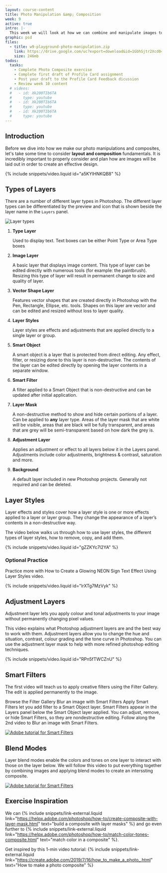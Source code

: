 ```yaml
---
layout: course-content
title: Photo Manipulation &amp; Composition
week: 9
active: true
intro: |-
  This week we will look at how we can combine and manipulate images to create interesting photo composites.
graphic: psd
files:
  - title: w9-playground-photo-manipulation.zip
    link: https://drive.google.com/uc?export=download&id=1GbhSjtr2Xcd04uYC-9zqTDUc-lRYABCx
    size: 246mb
todos:
  tasks:
    - Complete Photo Composite exercise
    - Complete first draft of Profile Card assignment
    - Post your draft to the Profile Card Feedback dicussion
    - Review week 10 content
  # videos:
  #   - id: Xk200TIb6TA
  #     type: youtube
  #   - id: Xk200TIb6TA
  #     type: youtube
  #   - id: Xk200TIb6TA
  #     type: youtube
---
```


## Introduction

Before we dive into how we make our photo manipulations and composites, let's take some time to consider **layout and composition** fundamentals. It is incredibly important to properly consider and plan how are images will be laid out in order to create an effective design.

{% include snippets/video.liquid id="a5KYlHNKQB8" %}

<!-- ## Non-Destructive Image Editing

We have previously discussed the basics of non-destructive editing. When creating composites, our Photoshop files will get more complex so insuring your edits are non-destructive becomes even more important. -->

## Types of Layers

There are a number of different layer types in Photoshop. The different layer types can be differentiated by the preview and icon that is shown beside the layer name in the `Layers` panel.

![Layer types]({{site.baseurl}}/images/course-content/week-9/different-types-of-layers.png)

<ol>
  <li><strong>Type Layer</strong><p>
    Used to display text. Text boxes can be either Point Type or Area Type boxes 
  </p></li>
  <li><strong>Image Layer</strong><p>
    A basic layer that displays image content. This type of layer can be edited directly with numerous tools (for example: the paintbrush). Resizing this type of layer will result in permanent change to size and quality of layer.
  </p></li>
  <li><strong>Vector Shape Layer</strong><p>
    Features vector shapes that are created directly in Photoshop with the Pen, Rectangle, Ellipse, etc. tools. Shapes on this layer are vector and can be edited and resized without loss to layer quality.
  </p></li>
  <li><strong>Layer Styles</strong><p>
    Layer styles are effects and adjustments that are applied directly to a single layer or group.
  </p></li>
  <li><strong>Smart Object</strong><p>
    A smart object is a layer that is protected from direct editing. Any effect, filter, or resizing done to this layer is non-destructive. The contents of the layer can be edited directly by opening the layer contents in a separate window.
  </p></li>
  <li><strong>Smart Filter</strong><p>
    A filter applied to a Smart Object that is non-destructive and can be updated after initial application.
  </p></li>
  <li><strong>Layer Mask</strong><p>
    A non-destructive method to show and hide certain portions of a layer. Can be applied to <strong>any</strong> layer type. Areas of the layer mask that are white will be visible, areas that are black will be fully transparent, and areas that are grey will be semi-transparent based on how dark the grey is.
  </p></li>
  <li><strong>Adjustment Layer</strong><p>
    Applies an adjustment or effect to all layers below it in the Layers panel. Adjustments include color adjustments, brightness &amp; contrast, saturation and more.
  </p></li>
  <li><strong>Background</strong><p>
    A default layer included in new Photoshop projects. Generally not required and can be deleted.
  </p></li>
</ol>

## Layer Styles

Layer effects and styles cover how a layer style is one or more effects applied to a layer or layer group. They change the appearance of a layer’s contents in a non-destructive way.

The video below walks us through how to use layer styles, the different types of layer styles, how to remove, copy, and add them.

{% include snippets/video.liquid id="gZZKYc7l2YA" %}

### Optional Practice

Practice more with How to Create a Glowing NEON Sign Text Effect Using Layer Styles video.

{% include snippets/video.liquid id="lrXTg7MzVyk" %}

## Adjustment Layers

Adjustment layer lets you apply colour and tonal adjustments to your image without permanently changing pixel values.

This video explains what Photoshop adjustment layers are and the best way to work with them. Adjustment layers allow you to change the hue and situation, contrast, colour grading and the tone curve in Photoshop. You can use the adjustment layer mask to help with more refined photoshop editing techniques.

{% include snippets/video.liquid id="RPn5fTWCZnU" %}

## Smart Filters

The first video will teach us to apply creative filters using the Filter Gallery. The edit is applied permanently to the image.

Browse the Filter Gallery
Blur an image with Smart Filters
Apply Smart Filters let you add filter to a Smart Object layer. Smart Filters appear in the Layers panel below the Smart Object layer applied. You can adjust, remove, or hide Smart Filters, so they are nondestructive editing. Follow along the 2nd video to Blur an image with Smart Filters.

[![Adobe tutorial for Smart Filters]({{site.baseurl}}/images/course-content/week-9/smart-filters.png)](https://helpx.adobe.com/photoshop/how-to/applying-filters-basics.html#blur_an_image_with_smart_filters)

## Blend Modes

Layer blend modes enable the colors and tones on one layer to interact with those on the layer below. We will follow this video to put everything together by combining images and applying blend modes to create an interssting composite.

[![Adobe tutorial for Smart Filters]({{site.baseurl}}/images/course-content/week-9/composite-w-blending.png)](https://helpx.adobe.com/photoshop/how-to/composite-image-with-blend-modes.html)

## Exercise Inspiration

We can {% include snippets/link-external.liquid link="https://helpx.adobe.com/photoshop/how-to/create-composite-with-layer-mask.html" text="build a composite with layer masks" %} and go even further to {% include snippets/link-external.liquid link="https://helpx.adobe.com/photoshop/how-to/match-color-tones-composite.html" text="match color in a composite" %}.

Get inspired by this 1-min video tutorial: {% include snippets/link-external.liquid link="https://create.adobe.com/2019/7/16/how_to_make_a_photo_.html" text="How to make a photo composite" %}
